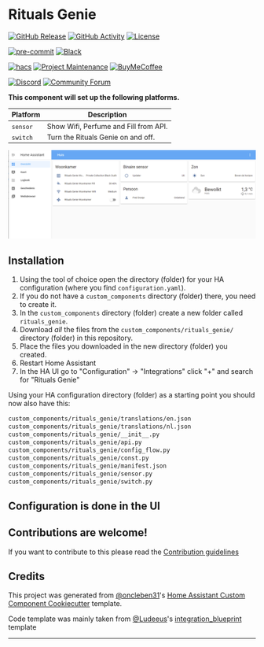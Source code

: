 # Rituals Genie

[![GitHub Release][releases-shield]][releases]
[![GitHub Activity][commits-shield]][commits]
[![License][license-shield]](LICENSE)

[![pre-commit][pre-commit-shield]][pre-commit]
[![Black][black-shield]][black]

[![hacs][hacsbadge]][hacs]
[![Project Maintenance][maintenance-shield]][user_profile]
[![BuyMeCoffee][buymecoffeebadge]][buymecoffee]

[![Discord][discord-shield]][discord]
[![Community Forum][forum-shield]][forum]

**This component will set up the following platforms.**

| Platform | Description                           |
| -------- | ------------------------------------- |
| `sensor` | Show Wifi, Perfume and Fill from API. |
| `switch` | Turn the Rituals Genie on and off.    |

![example][exampleimg]

## Installation

1. Using the tool of choice open the directory (folder) for your HA configuration (where you find `configuration.yaml`).
2. If you do not have a `custom_components` directory (folder) there, you need to create it.
3. In the `custom_components` directory (folder) create a new folder called `rituals_genie`.
4. Download _all_ the files from the `custom_components/rituals_genie/` directory (folder) in this repository.
5. Place the files you downloaded in the new directory (folder) you created.
6. Restart Home Assistant
7. In the HA UI go to "Configuration" -> "Integrations" click "+" and search for "Rituals Genie"

Using your HA configuration directory (folder) as a starting point you should now also have this:

```text
custom_components/rituals_genie/translations/en.json
custom_components/rituals_genie/translations/nl.json
custom_components/rituals_genie/__init__.py
custom_components/rituals_genie/api.py
custom_components/rituals_genie/config_flow.py
custom_components/rituals_genie/const.py
custom_components/rituals_genie/manifest.json
custom_components/rituals_genie/sensor.py
custom_components/rituals_genie/switch.py
```

## Configuration is done in the UI

<!---->

## Contributions are welcome!

If you want to contribute to this please read the [Contribution guidelines](CONTRIBUTING.md)

## Credits

This project was generated from [@oncleben31](https://github.com/oncleben31)'s [Home Assistant Custom Component Cookiecutter](https://github.com/oncleben31/cookiecutter-homeassistant-custom-component) template.

Code template was mainly taken from [@Ludeeus](https://github.com/ludeeus)'s [integration_blueprint][integration_blueprint] template

---

[integration_blueprint]: https://github.com/custom-components/integration_blueprint
[black]: https://github.com/psf/black
[black-shield]: https://img.shields.io/badge/code%20style-black-000000.svg?style=for-the-badge
[buymecoffee]: https://www.buymeacoffee.com/fred-oranje
[buymecoffeebadge]: https://img.shields.io/badge/buy%20me%20a%20coffee-donate-yellow.svg?style=for-the-badge
[commits-shield]: https://img.shields.io/github/commit-activity/y/fred-oranje/rituals-genie.svg?style=for-the-badge
[commits]: https://github.com/fred-oranje/rituals-genie/commits/main
[hacs]: https://hacs.xyz
[hacsbadge]: https://img.shields.io/badge/HACS-Custom-orange.svg?style=for-the-badge
[discord]: https://discord.gg/Qa5fW2R
[discord-shield]: https://img.shields.io/discord/330944238910963714.svg?style=for-the-badge
[exampleimg]: example.png
[forum-shield]: https://img.shields.io/badge/community-forum-brightgreen.svg?style=for-the-badge
[forum]: https://community.home-assistant.io/
[license-shield]: https://img.shields.io/github/license/fred-oranje/rituals-genie.svg?style=for-the-badge
[maintenance-shield]: https://img.shields.io/badge/maintainer-%40fred-oranje-blue.svg?style=for-the-badge
[pre-commit]: https://github.com/pre-commit/pre-commit
[pre-commit-shield]: https://img.shields.io/badge/pre--commit-enabled-brightgreen?style=for-the-badge
[releases-shield]: https://img.shields.io/github/release/fred-oranje/rituals-genie.svg?style=for-the-badge
[releases]: https://github.com/fred-oranje/rituals-genie/releases
[user_profile]: https://github.com/fred-oranje
